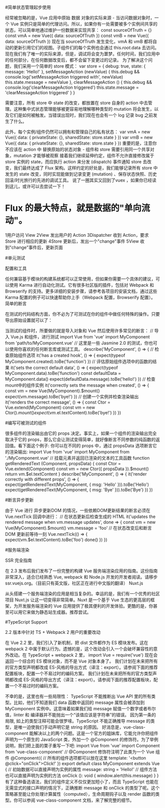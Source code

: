 #简单状态管理起步使用

经常被忽略的是，Vue 应用中原始 数据 对象的实际来源 - 当访问数据对象时，一个 Vue 实例只是简单的代理访问。所以，如果你有一处需要被多个实例间共享的状态，可以简单地通过维护一份数据来实现共享：
const sourceOfTruth = {}
const vmA = new Vue({
  data: sourceOfTruth
})
const vmB = new Vue({
  data: sourceOfTruth
})
现在当 sourceOfTruth 发生变化，vmA 和 vmB 都将自动的更新引用它们的视图。子组件们的每个实例也会通过 this.$root.$data 去访问。现在我们有了唯一的实际来源，但是，调试将会变为噩梦。任何时间，我们应用中的任何部分，在任何数据改变后，都不会留下变更过的记录。
为了解决这个问题，我们采用一个简单的 store 模式：
var store = {
  debug: true,
  state: {
    message: 'Hello!'
  },
  setMessageAction (newValue) {
    this.debug && console.log('setMessageAction triggered with', newValue)
    this.state.message = newValue
  },
  clearMessageAction () {
    this.debug && console.log('clearMessageAction triggered')
    this.state.message = 'clearMessageAction triggered'
  }
}

需要注意，所有 store 中 state 的改变，都放置在 store 自身的 action 中去管理。这种集中式状态管理能够被更容易地理解哪种类型的 mutation 将会发生，以及它们是如何被触发。当错误出现时，我们现在也会有一个 log 记录 bug 之前发生了什么。

此外，每个实例/组件仍然可以拥有和管理自己的私有状态：
var vmA = new Vue({
  data: {
    privateState: {},
    sharedState: store.state
  }
})
var vmB = new Vue({
  data: {
    privateState: {},
    sharedState: store.state
  }
})
重要的是，注意你不应该在 action 中 替换原始的状态对象 - 组件和 store 需要引用同一个共享对象，mutation 才能够被观察  接着我们继续延伸约定，组件不允许直接修改属于 store 实例的 state，而应执行 action 来分发 (dispatch) 事件通知 store 去改变，我们最终达成了 Flux 架构。这样约定的好处是，我们能够记录所有 store 中发生的 state 改变，同时实现能做到记录变更 (mutation) 、保存状态快照、历史回滚/时光旅行的先进的调试工具。 说了一圈其实又回到了vuex ，如果你已经读到这儿，或许可以去尝试一下！


# Flux 的最大特点，就是数据的"单向流动"。
1用户访问 View
2View 发出用户的 Action
3Dispatcher 收到 Action，要求 Store 进行相应的更新
4Store 更新后，发出一个"change"事件
5View 收到"change"事件后，更新页面



#单元测试

配置和工具

任何兼容基于模块的构建系统都可以正常使用，但如果你需要一个具体的建议，可以使用 Karma 进行自动化测试。它有很多社区版的插件，包括对 Webpack 和 Browserify 的支持。更多详细的安装步骤，请参考各项目的安装文档，通过这些 Karma 配置的例子可以快速帮助你上手（Webpack 配置，Browserify 配置）。
简单的断言

在测试的代码结构方面，你不必为了可测试在你的组件中做任何特殊的操作。只要导出原始设置就可以了：
<template>
  <span>{{ message }}</span>
</template>
<script>
  export default {
    data () {
      return {
        message: 'hello!'
      }
    },
    created () {
      this.message = 'bye!'
    }
  }
</script>

当测试的组件时，所要做的就是导入对象和 Vue 然后使用许多常见的断言：
// 导入 Vue.js 和组件，进行测试
import Vue from 'vue'
import MyComponent from 'path/to/MyComponent.vue'
// 这里是一些 Jasmine 2.0 的测试，你也可以使用你喜欢的任何断言库或测试工具。
describe('MyComponent', () => {
  // 检查原始组件选项
  it('has a created hook', () => {
    expect(typeof MyComponent.created).toBe('function')
  })
  // 评估原始组件选项中的函数的结果
  it('sets the correct default data', () => {
    expect(typeof MyComponent.data).toBe('function')
    const defaultData = MyComponent.data()
    expect(defaultData.message).toBe('hello!')
  })
  // 检查mount中的组件实例
  it('correctly sets the message when created', () => {
    const vm = new Vue(MyComponent).$mount()
    expect(vm.message).toBe('bye!')
  })
  // 创建一个实例并检查渲染输出
  it('renders the correct message', () => {
    const Ctor = Vue.extend(MyComponent)
    const vm = new Ctor().$mount()
    expect(vm.$el.textContent).toBe('bye!')
  })
})

#编写可被测试的组件

很多组件的渲染输出由它的 props 决定。事实上，如果一个组件的渲染输出完全取决于它的 props，那么它会让测试变得简单，就好像断言不同参数的纯函数的返回值。看下面这个例子:
<template>
  <p>{{ msg }}</p>
</template>
<script>
  export default {
    props: ['msg']
  }
</script>
你可以在不同的 props 中，通过 propsData 选项断言它的渲染输出:
import Vue from 'vue'
import MyComponent from './MyComponent.vue'
// 挂载元素并返回已渲染的文本的工具函数 
function getRenderedText (Component, propsData) {
  const Ctor = Vue.extend(Component)
  const vm = new Ctor({ propsData }).$mount()
  return vm.$el.textContent
}
describe('MyComponent', () => {
  it('render correctly with different props', () => {
    expect(getRenderedText(MyComponent, {
      msg: 'Hello'
    })).toBe('Hello')
    expect(getRenderedText(MyComponent, {
      msg: 'Bye'
    })).toBe('Bye')
  })
})

#断言异步更新

由于 Vue 进行 异步更新DOM 的情况，一些依赖DOM更新结果的断言必须在 Vue.nextTick 回调中进行：
// 在状态更新后检查生成的 HTML
it('updates the rendered message when vm.message updates', done => {
  const vm = new Vue(MyComponent).$mount()
  vm.message = 'foo'
  // 在状态改变后和断言 DOM 更新前等待一刻
  Vue.nextTick(() => {
    expect(vm.$el.textContent).toBe('foo')
    done()
  })
})



#服务端渲染

SSR 完全指南

在 2.3 发布后我们发布了一份完整的构建 Vue 服务端渲染应用的指南。这份指南非常深入，适合已经熟悉 Vue, webpack 和 Node.js 开发的开发者阅读。请移步 ssr.vuejs.org。（目前只有英文版，社区正在进行中文版的翻译）
Nuxt.js

从头搭建一个服务端渲染的应用是相当复杂的。幸运的是，我们有一个优秀的社区项目 Nuxt.js 让这一切变得非常简单。Nuxt 是一个基于 Vue 生态的更高层的框架，为开发服务端渲染的 Vue 应用提供了极其便利的开发体验。更酷的是，你甚至可以用它来做为静态站生成器。推荐尝试。

#TypeScript Support

2.2 版本中针对 TS + Webpack 2 用户的重要改动

在 Vue 2.2 里，我们引入了新机制，把 dist 文件都作为 ES 模块发布。这在 webpack 2 中属于默认行为。遗憾的是，这个改动会引入一个会破坏兼容性的意外改动。在 TypeScript + webpack 2 里， import Vue = require('vue') 现在会返回一个综合的 ES 模块对象，而不是 Vue 对象本身了。
我们计划在未来把所有的官方类型声明都改成 ES-风格的导出方式（译注：export）。请参阅下面的推荐配置板块，配置一个不易过时的编码方案。
我们计划在未来把所有的官方类型声明都改成 ES-风格的导出方式（译注：export）。请参阅下面的推荐配置板块，配置一个不易过时的编码方案。

不幸的是，这里也有一些局限性：
TypeScript 不能推断出 Vue API 里的所有类型。比如，他们不知道我们 data 函数中返回的 message 属性会被添加到 MyComponent 实例中。这意味着如果我们给 message 赋值一个数字或者布尔值，linter 和 编译器并不能抛出一个“该值应该是字符串”的错误。
因为第一条的局限, 如上的类型注释可能会很罗嗦。TypeScript 不能正确推导 message 的类型，是唯一迫使我们手动声明它是 string 的原因。
好消息是，vue-class-component 能解决以上的两个问题。这是一个官方的姐妹库，它能允许你把组件声明为一个原生的 JavaScript 类，外加一个 @Component 的修饰符。为了举例说明，我们把上面的栗子重写一下吧:
import Vue from 'vue'
import Component from 'vue-class-component'
// @Component 修饰符注明了此类为一个 Vue 组件
@Component({
  // 所有的组件选项都可以放在这里
  template: '<button @click="onClick">Click!</button>'
})
export default class MyComponent extends Vue {
  // 初始数据可以直接声明为实例的属性
  message: string = 'Hello!'
  // 组件方法也可以直接声明为实例的方法
  onClick (): void {
    window.alert(this.message)
  }
}
有了这种备选语法，我们的组件定义不仅仅更加短小了，而且 TypeScript 也能在无需显式的接口声明的情况下，正确推断 message 和 onClick 的类型了呢。这个策略甚至能让你处理计算属性（computed），生命周期钩子以及 render 函数的类型。你可以参阅 vue-class-component 文档，来了解完整的细节。